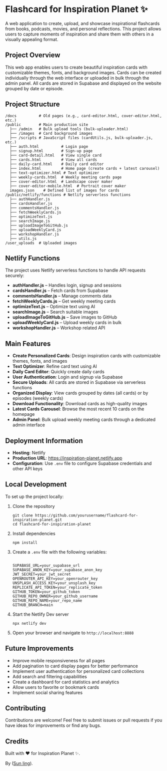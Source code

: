 # Flashcard for Inspiration Planet ✨

A web application to create, upload, and showcase inspirational flashcards from books, podcasts, movies, and personal reflections. This project allows users to capture moments of inspiration and share them with others in a visually appealing format.

## Project Overview

This web app enables users to create beautiful inspiration cards with customizable themes, fonts, and background images. Cards can be created individually through the web interface or uploaded in bulk through the admin panel. All cards are stored in Supabase and displayed on the website grouped by date or episode.

## Project Structure

```
/docs          # Old pages (e.g., card-editor.html, cover-editor.html, etc.)
/public        # Main production site
  ├── /admin   # Bulk upload tools (bulk-uploader.html)
  ├── /images  # Card background images
  ├── /scripts # JavaScript files (cardUtils.js, bulk-uploader.js, etc.)
  ├── auth.html          # Login page
  ├── signup.html        # Sign-up page
  ├── card-detail.html   # View single card
  ├── cards.html         # View all cards
  ├── daily-card.html    # Daily card editor
  ├── index.html         # Home page (create cards + latest carousel)
  ├── text-optimizer.html # Text optimizer
  ├── weekly-cards.html  # Weekly meeting cards page
  ├── cover-editor.html  # Landscape cover maker
  ├── cover-editor-mobile.html  # Portrait cover maker
  images.json    # Defined list of images for cards
/public/netlify/functions # Netlify serverless functions
  ├── authHandler.js
  ├── cardsHandler.js
  ├── commentsHandler.js
  ├── fetchWeeklyCards.js
  ├── optimizeText.js
  ├── searchImage.js
  ├── uploadImageToGitHub.js
  ├── uploadWeeklyCard.js
  ├── workshopHandler.js
  ├── utils.js
/user_uploads  # Uploaded images
```

## Netlify Functions

The project uses Netlify serverless functions to handle API requests securely:


- **authHandler.js** – Handles login, signup and sessions
- **cardsHandler.js** – Fetch cards from Supabase
- **commentsHandler.js** – Manage comments data
- **fetchWeeklyCards.js** – Get weekly meeting cards
- **optimizeText.js** – Optimize text using AI
- **searchImage.js** – Search suitable images
- **uploadImageToGitHub.js** – Save images to GitHub
- **uploadWeeklyCard.js** – Upload weekly cards in bulk
- **workshopHandler.js** – Workshop related API
## Main Features


- **Create Personalized Cards**: Design inspiration cards with customizable themes, fonts, and images
- **Text Optimizer**: Refine card text using AI
- **Daily Card Editor**: Quickly create daily cards
- **User Authentication**: Login and signup via Supabase
- **Secure Uploads**: All cards are stored in Supabase via serverless functions
- **Organized Display**: View cards grouped by dates (all cards) or by episodes (weekly cards)
- **Download Functionality**: Download cards as high-quality images
- **Latest Cards Carousel**: Browse the most recent 10 cards on the homepage
- **Admin Panel**: Bulk upload weekly meeting cards through a dedicated admin interface
## Deployment Information

- **Hosting**: Netlify
- **Production URL**: https://inspiration-planet.netlify.app
- **Configuration**: Use `.env` file to configure Supabase credentials and other API keys

## Local Development

To set up the project locally:

1. Clone the repository
   ```
   git clone https://github.com/yourusername/flashcard-for-inspiration-planet.git
   cd flashcard-for-inspiration-planet
   ```

2. Install dependencies
   ```
   npm install
   ```

3. Create a `.env` file with the following variables:
   ```

   SUPABASE_URL=your_supabase_url
   SUPABASE_ANON_KEY=your_supabase_anon_key
   JWT_SECRET=your_jwt_secret
   OPENROUTER_API_KEY=your_openrouter_key
   UNSPLASH_ACCESS_KEY=your_unsplash_key
   REPLICATE_API_TOKEN=your_replicate_token
   GITHUB_TOKEN=your_github_token
   GITHUB_REPO_OWNER=your_github_username
   GITHUB_REPO_NAME=your_repo_name
   GITHUB_BRANCH=main
   ```
4. Start the Netlify Dev server
   ```
   npx netlify dev
   ```

5. Open your browser and navigate to `http://localhost:8888`

## Future Improvements

- Improve mobile responsiveness for all pages
- Add pagination to card display pages for better performance
- Implement user authentication for personalized card collections
- Add search and filtering capabilities
- Create a dashboard for card statistics and analytics
- Allow users to favorite or bookmark cards
- Implement social sharing features

## Contributing

Contributions are welcome! Feel free to submit issues or pull requests if you have ideas for improvements or find any bugs.

## Credits

Built with ❤️ for Inspiration Planet ✨.

By ([Sun ling](https://sunling.github.io/)).

